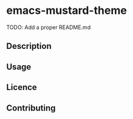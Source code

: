 
# emacs-mustard-theme

TODO: Add a proper README.md

## Description

## Usage

## Licence

## Contributing



